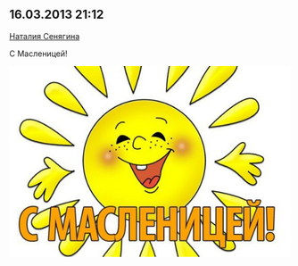 ## 16.03.2013 21:12

[Наталия Сенягина](https://vk.com/id33862652)

С Масленицей!

![2013_03_16---21_12.jpg](img/2013_03_16---21_12.jpg)
